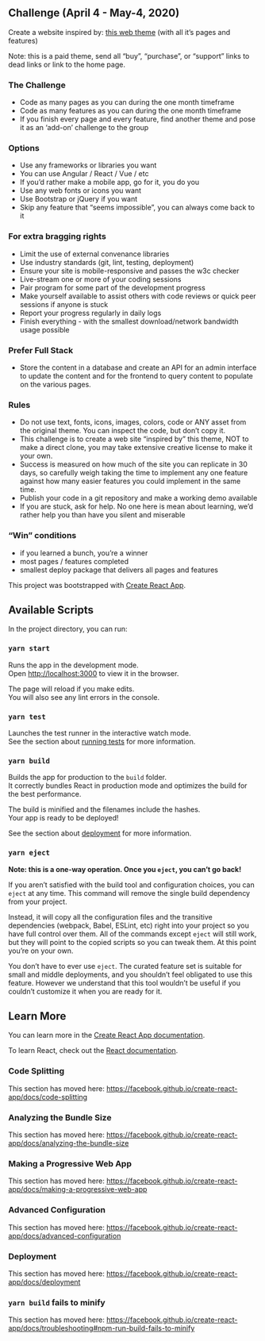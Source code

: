 ## Challenge (April 4 - May-4, 2020)

Create a website inspired by: [this web theme](https://jumpstart.mediumra.re/index.html) (with all it’s pages and features)

Note: this is a paid theme, send all “buy”, “purchase”, or “support” links to dead links or link to the home page.

### The Challenge

- Code as many pages as you can during the one month timeframe
- Code as many features as you can during the one month timeframe
- If you finish every page and every feature, find another theme and pose it as an ‘add-on’ challenge to the group

### Options

- Use any frameworks or libraries you want
- You can use Angular / React / Vue / etc
- If you’d rather make a mobile app, go for it, you do you
- Use any web fonts or icons you want
- Use Bootstrap or jQuery if you want
- Skip any feature that “seems impossible”, you can always come back to it

### For extra bragging rights

- Limit the use of external convenance libraries
- Use industry standards (git, lint, testing, deployment)
- Ensure your site is mobile-responsive and passes the w3c checker
- Live-stream one or more of your coding sessions
- Pair program for some part of the development progress
- Make yourself available to assist others with code reviews or quick peer sessions if anyone is stuck
- Report your progress regularly in daily logs
- Finish everything - with the smallest download/network bandwidth usage possible

### Prefer Full Stack

- Store the content in a database and create an API for an admin interface to update the content and for the frontend to query content to populate on the various pages.

### Rules

- Do not use text, fonts, icons, images, colors, code or ANY asset from the original theme. You can inspect the code, but don’t copy it.
- This challenge is to create a web site “inspired by” this theme, NOT to make a direct clone, you may take extensive creative license to make it your own.
- Success is measured on how much of the site you can replicate in 30 days, so carefully weigh taking the time to implement any one feature against how many easier features you could implement in the same time.
- Publish your code in a git repository and make a working demo available
- If you are stuck, ask for help. No one here is mean about learning, we’d rather help you than have you silent and miserable

### “Win” conditions

- if you learned a bunch, you’re a winner
- most pages / features completed
- smallest deploy package that delivers all pages and features





This project was bootstrapped with [Create React App](https://github.com/facebook/create-react-app).

## Available Scripts

In the project directory, you can run:

### `yarn start`

Runs the app in the development mode.<br />
Open [http://localhost:3000](http://localhost:3000) to view it in the browser.

The page will reload if you make edits.<br />
You will also see any lint errors in the console.

### `yarn test`

Launches the test runner in the interactive watch mode.<br />
See the section about [running tests](https://facebook.github.io/create-react-app/docs/running-tests) for more information.

### `yarn build`

Builds the app for production to the `build` folder.<br />
It correctly bundles React in production mode and optimizes the build for the best performance.

The build is minified and the filenames include the hashes.<br />
Your app is ready to be deployed!

See the section about [deployment](https://facebook.github.io/create-react-app/docs/deployment) for more information.

### `yarn eject`

**Note: this is a one-way operation. Once you `eject`, you can’t go back!**

If you aren’t satisfied with the build tool and configuration choices, you can `eject` at any time. This command will remove the single build dependency from your project.

Instead, it will copy all the configuration files and the transitive dependencies (webpack, Babel, ESLint, etc) right into your project so you have full control over them. All of the commands except `eject` will still work, but they will point to the copied scripts so you can tweak them. At this point you’re on your own.

You don’t have to ever use `eject`. The curated feature set is suitable for small and middle deployments, and you shouldn’t feel obligated to use this feature. However we understand that this tool wouldn’t be useful if you couldn’t customize it when you are ready for it.

## Learn More

You can learn more in the [Create React App documentation](https://facebook.github.io/create-react-app/docs/getting-started).

To learn React, check out the [React documentation](https://reactjs.org/).

### Code Splitting

This section has moved here: https://facebook.github.io/create-react-app/docs/code-splitting

### Analyzing the Bundle Size

This section has moved here: https://facebook.github.io/create-react-app/docs/analyzing-the-bundle-size

### Making a Progressive Web App

This section has moved here: https://facebook.github.io/create-react-app/docs/making-a-progressive-web-app

### Advanced Configuration

This section has moved here: https://facebook.github.io/create-react-app/docs/advanced-configuration

### Deployment

This section has moved here: https://facebook.github.io/create-react-app/docs/deployment

### `yarn build` fails to minify


This section has moved here: https://facebook.github.io/create-react-app/docs/troubleshooting#npm-run-build-fails-to-minify
